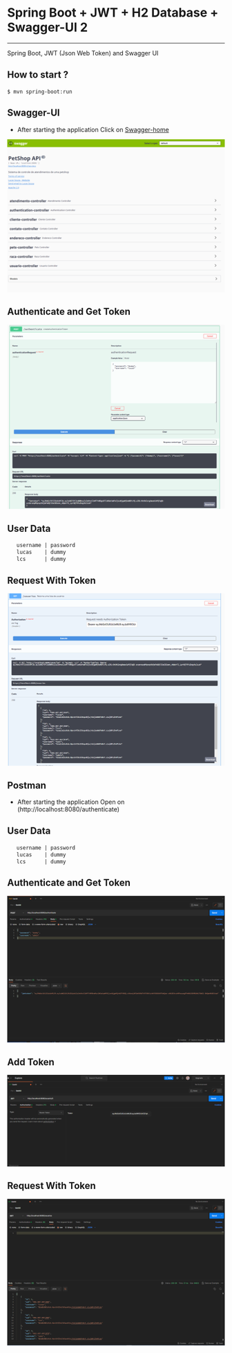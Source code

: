 # Spring Boot + JWT + H2 Database + Swagger-UI 2

<hr>

Spring Boot, JWT (Json Web Token) and Swagger UI


## How to start ?

```
$ mvn spring-boot:run
```



## Swagger-UI
* After starting the application Click on [Swagger-home](http://localhost:8080/swagger-ui.html)

![Swagger-Home](/screenshots/swagger.png "Swagger UI Home")


## Authenticate and Get Token
![Swagger-Home](/screenshots/get-token.png "Authenticate And Get Token")


## User Data

```
   username | password
   lucas    | dummy
   lcs      | dummy
```

## Request With Token
![Swagger-Home](/screenshots/success-response.png "Swagger UI Home")







## Postman
* After starting the application Open on (http://localhost:8080/authenticate)

## User Data

```
   username | password
   lucas    | dummy
   lcs      | dummy
```

## Authenticate and Get Token


![Postman-Home](/screenshots/postman-get-token.png "Get the Token Authentication ")


## Add Token
![Postman-Home](/screenshots/postman-add-token.png "Add the Token Authentication ")



## Request With Token
![Postman-Home](/screenshots/postman-success-response.png "Postman")